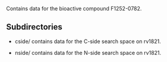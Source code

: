 Contains data for the bioactive compound F1252-0782.

## Subdirectories

- cside/ contains data for the C-side search space on rv1821.

- nside/ contains data for the N-side search space on rv1821.

